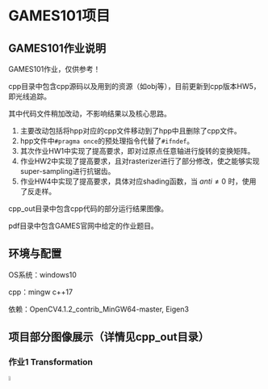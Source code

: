 # GAMES101项目

## GAMES101作业说明

GAMES101作业，仅供参考！

cpp目录中包含cpp源码以及用到的资源（如obj等），目前更新到cpp版本HW5，即光线追踪。

其中代码文件稍加改动，不影响结果以及核心思路。

1. 主要改动包括将hpp对应的cpp文件移动到了hpp中且删除了cpp文件。
2. hpp文件中```#pragma once```的预处理指令代替了```#ifndef```。
3. 其次作业HW1中实现了提高要求，即对过原点任意轴进行旋转的变换矩阵。
4. 作业HW2中实现了提高要求，且对rasterizer进行了部分修改，使之能够实现super-sampling进行抗锯齿。
5. 作业HW4中实现了提高要求，具体对应shading函数，当 $anti\ne{0}$ 时，使用了反走样。

cpp_out目录中包含cpp代码的部分运行结果图像。

pdf目录中包含GAMES官网中给定的作业题目。

## 环境与配置

OS系统：windows10

cpp：mingw c++17

依赖：OpenCV4.1.2_contrib_MinGW64-master, Eigen3

## 项目部分图像展示（详情见cpp_out目录）

### 作业1 Transformation

<img src="https://img-blog.csdn.net/20151129213701642" height="5%" />
